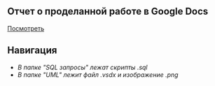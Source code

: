 ## Отчет о проделанной работе в Google Docs
[Посмотреть](https://docs.google.com/document/d/1UA9Xuwejhrjw_etgd1ApxrAvcQKX-fy8aEIoGNaXriU/edit?usp=sharing/ "Ссылка на отчет")

## Навигация
+ *В папке "SQL запросы" лежат скрипты .sql*
+ *В папке "UML" лежит файл .vsdx и изображение .png*
